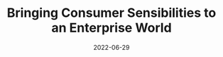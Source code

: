 ---
title: "Bringing Consumer Sensibilities to an Enterprise World"
date: 2022-06-29
location: UX Healthcare - Amsterdam
description: Many consumer applications are far more user friendly than enterprise tools. So why is it that enterprise applications do not follow the conventions of consumer software? Given the context of enterprise and consumer apps, this talk will highlight the lessons learned and best practices in consumer environment and explore bringing these sensibilities into the enterprise world!
link: https://uxhealthcare.co/schedule-amsterdam-conference-2022/
---
